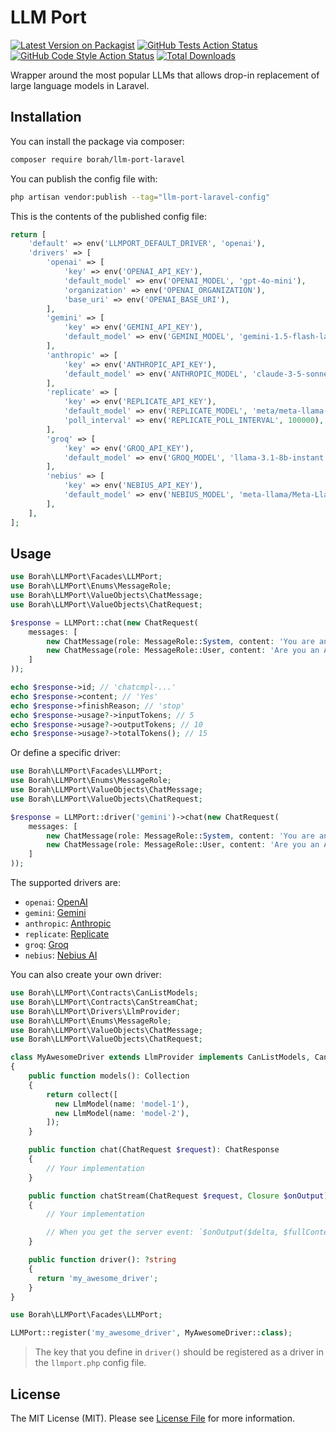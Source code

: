 # LLM Port

[![Latest Version on Packagist](https://img.shields.io/packagist/v/borahlabs/llm-port-laravel.svg?style=flat-square)](https://packagist.org/packages/borah/llm-port-laravel)
[![GitHub Tests Action Status](https://img.shields.io/github/actions/workflow/status/borahlabs/llm-port-laravel/run-tests.yml?branch=main&label=tests&style=flat-square)](https://github.com/borahlabs/llm-port-laravel/actions?query=workflow%3Arun-tests+branch%3Amain)
[![GitHub Code Style Action Status](https://img.shields.io/github/actions/workflow/status/borahlabs/llm-port-laravel/fix-php-code-style-issues.yml?branch=main&label=code%20style&style=flat-square)](https://github.com/borahlabs/llm-port-laravel/actions?query=workflow%3A"Fix+PHP+code+style+issues"+branch%3Amain)
[![Total Downloads](https://img.shields.io/packagist/dt/borahlabs/llm-port-laravel.svg?style=flat-square)](https://packagist.org/packages/borah/llm-port-laravel)

Wrapper around the most popular LLMs that allows drop-in replacement of large language models in Laravel.

## Installation

You can install the package via composer:

```bash
composer require borah/llm-port-laravel
```

You can publish the config file with:

```bash
php artisan vendor:publish --tag="llm-port-laravel-config"
```

This is the contents of the published config file:

```php
return [
    'default' => env('LLMPORT_DEFAULT_DRIVER', 'openai'),
    'drivers' => [
        'openai' => [
            'key' => env('OPENAI_API_KEY'),
            'default_model' => env('OPENAI_MODEL', 'gpt-4o-mini'),
            'organization' => env('OPENAI_ORGANIZATION'),
            'base_uri' => env('OPENAI_BASE_URI'),
        ],
        'gemini' => [
            'key' => env('GEMINI_API_KEY'),
            'default_model' => env('GEMINI_MODEL', 'gemini-1.5-flash-latest'),
        ],
        'anthropic' => [
            'key' => env('ANTHROPIC_API_KEY'),
            'default_model' => env('ANTHROPIC_MODEL', 'claude-3-5-sonnet-20240620'),
        ],
        'replicate' => [
            'key' => env('REPLICATE_API_KEY'),
            'default_model' => env('REPLICATE_MODEL', 'meta/meta-llama-3-8b-instruct'),
            'poll_interval' => env('REPLICATE_POLL_INTERVAL', 100000),
        ],
        'groq' => [
            'key' => env('GROQ_API_KEY'),
            'default_model' => env('GROQ_MODEL', 'llama-3.1-8b-instant'),
        ],
        'nebius' => [
            'key' => env('NEBIUS_API_KEY'),
            'default_model' => env('NEBIUS_MODEL', 'meta-llama/Meta-Llama-3.1-8B-Instruct'),
        ],
    ],
];

```

## Usage

```php
use Borah\LLMPort\Facades\LLMPort;
use Borah\LLMPort\Enums\MessageRole;
use Borah\LLMPort\ValueObjects\ChatMessage;
use Borah\LLMPort\ValueObjects\ChatRequest;

$response = LLMPort::chat(new ChatRequest(
    messages: [
        new ChatMessage(role: MessageRole::System, content: 'You are an AI assistant that just replies with Yes or No'),
        new ChatMessage(role: MessageRole::User, content: 'Are you an AI model?'),
    ]
));

echo $response->id; // 'chatcmpl-...'
echo $response->content; // 'Yes'
echo $response->finishReason; // 'stop'
echo $response->usage?->inputTokens; // 5
echo $response->usage?->outputTokens; // 10
echo $response->usage?->totalTokens(); // 15
```

Or define a specific driver:

```php
use Borah\LLMPort\Facades\LLMPort;
use Borah\LLMPort\Enums\MessageRole;
use Borah\LLMPort\ValueObjects\ChatMessage;
use Borah\LLMPort\ValueObjects\ChatRequest;

$response = LLMPort::driver('gemini')->chat(new ChatRequest(
    messages: [
        new ChatMessage(role: MessageRole::System, content: 'You are an AI assistant that just replies with Yes or No'),
        new ChatMessage(role: MessageRole::User, content: 'Are you an AI model?'),
    ]
));
```

The supported drivers are:

- `openai`: [OpenAI](https://openai.com/)
- `gemini`: [Gemini](https://ai.google.dev/)
- `anthropic`: [Anthropic](https://www.anthropic.com/)
- `replicate`: [Replicate](https://replicate.com/)
- `groq`: [Groq](https://groq.com/)
- `nebius`: [Nebius AI](https://nebius.ai/)

You can also create your own driver:

```php
use Borah\LLMPort\Contracts\CanListModels;
use Borah\LLMPort\Contracts\CanStreamChat;
use Borah\LLMPort\Drivers\LlmProvider;
use Borah\LLMPort\Enums\MessageRole;
use Borah\LLMPort\ValueObjects\ChatMessage;
use Borah\LLMPort\ValueObjects\ChatRequest;

class MyAwesomeDriver extends LlmProvider implements CanListModels, CanStreamChat
{
    public function models(): Collection
    {
        return collect([
          new LlmModel(name: 'model-1'),
          new LlmModel(name: 'model-2'),
        ]);
    }

    public function chat(ChatRequest $request): ChatResponse
    {
        // Your implementation
    }

    public function chatStream(ChatRequest $request, Closure $onOutput): ChatResponse
    {
        // Your implementation

        // When you get the server event: `$onOutput($delta, $fullContent);`
    }

    public function driver(): ?string
    {
      return 'my_awesome_driver';
    }
}
```

```php
use Borah\LLMPort\Facades\LLMPort;

LLMPort::register('my_awesome_driver', MyAwesomeDriver::class);
```

> The key that you define in `driver()` should be registered as a driver in the `llmport.php` config file.

## License

The MIT License (MIT). Please see [License File](LICENSE.md) for more information.
